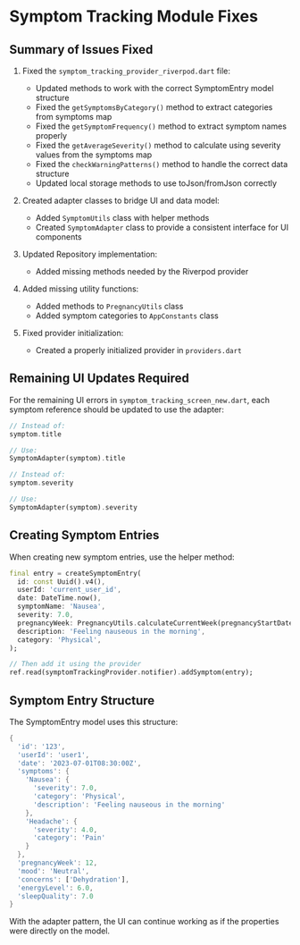 # Symptom Tracking Module Fixes

## Summary of Issues Fixed

1. Fixed the `symptom_tracking_provider_riverpod.dart` file:
   - Updated methods to work with the correct SymptomEntry model structure
   - Fixed the `getSymptomsByCategory()` method to extract categories from symptoms map
   - Fixed the `getSymptomFrequency()` method to extract symptom names properly
   - Fixed the `getAverageSeverity()` method to calculate using severity values from the symptoms map
   - Fixed the `checkWarningPatterns()` method to handle the correct data structure
   - Updated local storage methods to use toJson/fromJson correctly

2. Created adapter classes to bridge UI and data model:
   - Added `SymptomUtils` class with helper methods
   - Created `SymptomAdapter` class to provide a consistent interface for UI components

3. Updated Repository implementation:
   - Added missing methods needed by the Riverpod provider

4. Added missing utility functions:
   - Added methods to `PregnancyUtils` class
   - Added symptom categories to `AppConstants` class

5. Fixed provider initialization:
   - Created a properly initialized provider in `providers.dart`

## Remaining UI Updates Required

For the remaining UI errors in `symptom_tracking_screen_new.dart`, each symptom reference should be updated to use the adapter:

```dart
// Instead of:
symptom.title

// Use:
SymptomAdapter(symptom).title

// Instead of:
symptom.severity

// Use:
SymptomAdapter(symptom).severity
```

## Creating Symptom Entries

When creating new symptom entries, use the helper method:

```dart
final entry = createSymptomEntry(
  id: const Uuid().v4(),
  userId: 'current_user_id',
  date: DateTime.now(),
  symptomName: 'Nausea',
  severity: 7.0,
  pregnancyWeek: PregnancyUtils.calculateCurrentWeek(pregnancyStartDate),
  description: 'Feeling nauseous in the morning',
  category: 'Physical',
);

// Then add it using the provider
ref.read(symptomTrackingProvider.notifier).addSymptom(entry);
```

## Symptom Entry Structure

The SymptomEntry model uses this structure:

```dart
{
  'id': '123',
  'userId': 'user1',
  'date': '2023-07-01T08:30:00Z',
  'symptoms': {
    'Nausea': {
      'severity': 7.0,
      'category': 'Physical',
      'description': 'Feeling nauseous in the morning'
    },
    'Headache': {
      'severity': 4.0,
      'category': 'Pain'
    }
  },
  'pregnancyWeek': 12,
  'mood': 'Neutral',
  'concerns': ['Dehydration'],
  'energyLevel': 6.0,
  'sleepQuality': 7.0
}
```

With the adapter pattern, the UI can continue working as if the properties were directly on the model.

